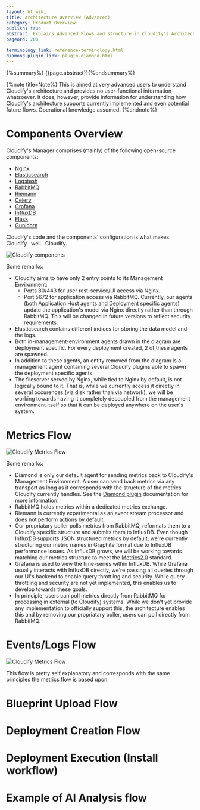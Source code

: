 ```yaml
---
layout: bt_wiki
title: Architecture Overview (Advanced)
category: Product Overview
publish: true
abstract: Explains Advanced Flows and structure in Cloudify's Architecture
pageord: 200

terminology_link: reference-terminology.html
diamond_plugin_link: plugin-diamond.html
---
```

{%summary%} {{page.abstract}}{%endsummary%}

{%note title=Note%}
This is aimed at very advanced users to understand Cloudify's architecture and provides no user-functional information whatsoever. It does, however, provide information for understanding how Cloudify's architecture supports currently implemented and even potential future flows. Operational knowledge assumed.
{%endnote%}

# Components Overview

Cloudify's Manager comprises (mainly) of the following open-source components:

* [Nginx](http://nginx.com/)
* [Elasticsearch](https://www.elastic.co/products/elasticsearch)
* [Logstash](https://www.elastic.co/products/logstash)
* [RabbitMQ](http://www.rabbitmq.com/)
* [Riemann](http://riemann.io/)
* [Celery](http://www.celeryproject.org/)
* [Grafana](http://grafana.org/)
* [InfluxDB](http://influxdb.com/)
* [Flask](http://flask.pocoo.org/)
* [Gunicorn](http://gunicorn.org/)

Cloudify's code and the components' configuration is what makes Cloudify.. well.. Cloudify.

![Cloudify components](/guide/images3/architecture/cloudify_advanced_architecture.png)

Some remarks:

* Cloudify aims to have only 2 entry points to its Management Environment:
    * Ports 80/443 for user rest-service/UI access via Nginx.
    * Port 5672 for application access via RabbitMQ.
Currently, our agents (both Application Host agents and Deployment specific agents) update the application's model via Nginx directly rather than through RabbitMQ. This will be changed in future versions to reflect security requirements.
* Elasticsearch contains different indices for storing the data model and the logs.
* Both in-management-environment agents drawn in the diagram are deployment specific. For every deployment created, 2 of these agents are spawned.
* In addition to these agents, an entity removed from the diagram is a management agent containing several Cloudify plugins able to spawn the deployment specific agents.
* The fileserver served by Nginx, while tied to Nginx by default, is not logically bound to it. That is, while we currently access it directly in several occurences (via disk rather than via network), we will be working towards having it completely decoupled from the management environment itself so that it can be deployed anywhere on the user's system.

# Metrics Flow

![Cloudify Metrics Flow](/guide/images3/architecture/cloudify_flow_metrics.png)

Some remarks:

* Diamond is only our default agent for sending metrics back to Cloudify's Management Environment. A user can send back metrics via any transport as long as it corresponds with the structure of the metrics Cloudify currently handles. See the [Diamond plugin]({{page.diamond_plugin_link}}) documentation for more information.
* RabbitMQ holds metrics within a dedicated metrics exchange.
* Riemann is currently experimental as an event stream processor and does not perform actions by default.
* Our propriatary poller polls metrics from RabbitMQ, reformats them to a Cloudify specific structure and submits them to InfluxDB. Even though InfluxDB supports JSON structured metrics by default, we're currently structuring our metric names in Graphite format due to InfluxDB performance issues. As InfluxDB grows, we will be working towards matching our metrics structure to meet the [Metrics2.0](http://metrics20.org/) standard.
* Grafana is used to view the time-series within InfluxDB. While Grafana usually interacts with InfluxDB directly, we're passing all queries through our UI's backend to enable query throttling and security. While query throttling and security are not yet implemented, this enables us to develop towards these goals.
* In principle, users can poll metrics directly from RabbitMQ for processing in external (to Cloudify) systems. While we don't yet provide any implementation to officially support this, the architecture enables this and by removing our propriatary poller, users can poll directly from RabbitMQ.

# Events/Logs Flow

![Cloudify Metrics Flow](/guide/images3/architecture/cloudify_flow_logs.png)

This flow is pretty self explanatory and corresponds with the same principles the metrics flow is based upon.

# Blueprint Upload Flow

# Deployment Creation Flow

# Deployment Execution (Install workflow)

# Example of AI Analysis flow